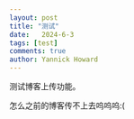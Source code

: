 ```yaml
---
layout: post
title: "测试"
date:   2024-6-3
tags: [test]
comments: true
author: Yannick Howard
---
```


测试博客上传功能。

<!-- more -->

怎么之前的博客传不上去呜呜呜:(
